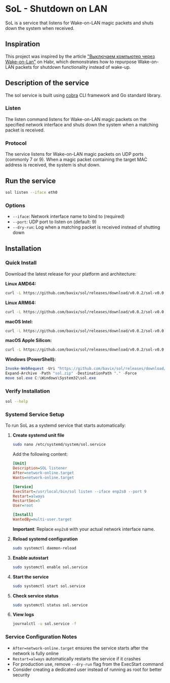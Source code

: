 # SoL - Shutdown on LAN

SoL is a service that listens for Wake-on-LAN magic packets and shuts down the system when received.

## Inspiration

This project was inspired by the article ["Выключаем компьютер через Wake-on-Lan"](https://habr.com/ru/articles/816765/) on Habr, which demonstrates how to repurpose Wake-on-LAN packets for shutdown functionality instead of wake-up.

## Description of the service

The sol service is built using [cobra](https://github.com/spf13/cobra) CLI framework and Go standard library.

### Listen
The listen command listens for Wake-on-LAN magic packets on the specified network interface and shuts down the system when a matching packet is received.

### Protocol
The service listens for Wake-on-LAN magic packets on UDP ports (commonly 7 or 9). When a magic packet containing the target MAC address is received, the system is shut down.

## Run the service

```bash
sol listen --iface eth0
```

### Options

- `--iface`: Network interface name to bind to (required)
- `--port`: UDP port to listen on (default: 9)
- `--dry-run`: Log when a matching packet is received instead of shutting down

## Installation

### Quick Install

Download the latest release for your platform and architecture:

**Linux AMD64:**
```bash
curl -L https://github.com/bavix/sol/releases/download/v0.0.2/sol-v0.0.2-linux-amd64.tar.gz | tar -xz && sudo mv sol /usr/local/bin/
```

**Linux ARM64:**
```bash
curl -L https://github.com/bavix/sol/releases/download/v0.0.2/sol-v0.0.2-linux-arm64.tar.gz | tar -xz && sudo mv sol /usr/local/bin/
```

**macOS Intel:**
```bash
curl -L https://github.com/bavix/sol/releases/download/v0.0.2/sol-v0.0.2-darwin-amd64.tar.gz | tar -xz && sudo mv sol /usr/local/bin/
```

**macOS Apple Silicon:**
```bash
curl -L https://github.com/bavix/sol/releases/download/v0.0.2/sol-v0.0.2-darwin-arm64.tar.gz | tar -xz && sudo mv sol /usr/local/bin/
```

**Windows (PowerShell):**
```powershell
Invoke-WebRequest -Uri "https://github.com/bavix/sol/releases/download/v0.0.2/sol-v0.0.2-windows-amd64.zip" -OutFile "sol.zip"
Expand-Archive -Path "sol.zip" -DestinationPath "." -Force
move sol.exe C:\Windows\System32\sol.exe
```

### Verify Installation
```bash
sol --help
```

### Systemd Service Setup

To run SoL as a systemd service that starts automatically:

1. **Create systemd unit file**

   ```bash
   sudo nano /etc/systemd/system/sol.service
   ```

   Add the following content:

   ```ini
   [Unit]
   Description=SOL listener
   After=network-online.target
   Wants=network-online.target

   [Service]
   ExecStart=/usr/local/bin/sol listen --iface enp2s0 --port 9
   Restart=always
   RestartSec=5
   User=root

   [Install]
   WantedBy=multi-user.target
   ```

   **Important**: Replace `enp2s0` with your actual network interface name.

2. **Reload systemd configuration**

   ```bash
   sudo systemctl daemon-reload
   ```

3. **Enable autostart**

   ```bash
   sudo systemctl enable sol.service
   ```

4. **Start the service**

   ```bash
   sudo systemctl start sol.service
   ```

5. **Check service status**

   ```bash
   sudo systemctl status sol.service
   ```

6. **View logs**

   ```bash
   journalctl -u sol.service -f
   ```

### Service Configuration Notes

- `After=network-online.target` ensures the service starts after the network is fully online
- `Restart=always` automatically restarts the service if it crashes
- For production use, remove `--dry-run` flag from the ExecStart command
- Consider creating a dedicated user instead of running as root for better security
